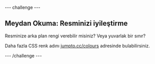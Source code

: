--- challenge ---

## Meydan Okuma: Resminizi iyileştirme

Resminize arka plan rengi verebilir misiniz? Veya yuvarlak bir sınır?

Daha fazla CSS renk adını <a href="http://jumpto.cc/colours" target="_blank">jumpto.cc/colours</a> adresinde bulabilirsiniz.

--- /challenge ---